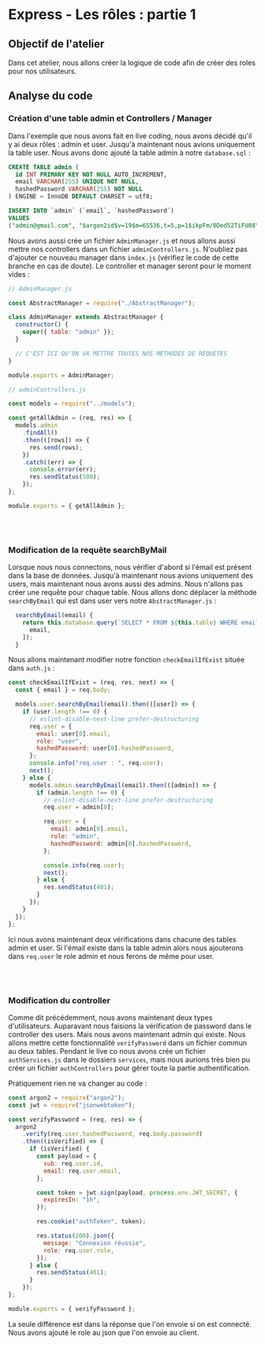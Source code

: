 # Express - Les rôles : partie 1

## Objectif de l'atelier

Dans cet atelier, nous allons créer la logique de code afin de créer des roles pour nos utilisateurs.


## Analyse du code

### Création d'une table admin et Controllers / Manager

Dans l'exemple que nous avons fait en live coding, nous avons décidé qu'il y ai deux rôles : admin et user.
Jusqu'à maintenant nous avions uniquement la table user. Nous avons donc ajouté la table admin à notre `database.sql` :

```SQL
CREATE TABLE admin (
  id INT PRIMARY KEY NOT NULL AUTO_INCREMENT,
  email VARCHAR(255) UNIQUE NOT NULL,
  hashedPassword VARCHAR(255) NOT NULL
) ENGINE = InnoDB DEFAULT CHARSET = utf8;

INSERT INTO `admin` (`email`, `hashedPassword`)
VALUES
("admin@gmail.com", "$argon2id$v=19$m=65536,t=5,p=1$ikpFm/0Ded52TiFU08Y2uw$MkLfR6uw5vFZbB0vBOmbrUIWumck3tS0K8TWj9aDpWw");
```

Nous avons aussi crée un fichier `AdminManager.js` et nous allons aussi mettre nos controllers dans un fichier `adminControllers.js`. N'oubliez pas d'ajouter ce nouveau manager dans `index.js` (vérifiez le code de cette branche en cas de doute).
Le controller et manager seront pour le moment vides :


```js
// AdminManager.js

const AbstractManager = require("./AbstractManager");

class AdminManager extends AbstractManager {
  constructor() {
    super({ table: "admin" });
  }

  // C'EST ICI QU'ON VA METTRE TOUTES NOS METHODES DE REQUETES
}

module.exports = AdminManager;

// adminControllers.js

const models = require("../models");

const getAllAdmin = (req, res) => {
  models.admin
    .findAll()
    .then(([rows]) => {
      res.send(rows);
    })
    .catch((err) => {
      console.error(err);
      res.sendStatus(500);
    });
};

module.exports = { getAllAdmin };

```

<br>
<br>

### Modification de la requête searchByMail

Lorsque nous nous connectons, nous vérifier d'abord si l'émail est présent dans la base de données.
Jusqu'à maintenant nous avions uniquement des users, mais maintenant nous avons aussi des admins. Nous n'allons pas créer une requête pour chaque table. Nous allons donc déplacer la méthode `searchByEmail` qui est dans user vers notre `AbstractManager.js` :


```js
  searchByEmail(email) {
    return this.database.query(`SELECT * FROM ${this.table} WHERE email = ?`, [
      email,
    ]);
  }
```


Nous allons maintenant modifier notre fonction `checkEmailIfExist` située dans `auth.js` :

```js
const checkEmailIfExist = (req, res, next) => {
  const { email } = req.body;

  models.user.searchByEmail(email).then(([user]) => {
    if (user.length !== 0) {
      // eslint-disable-next-line prefer-destructuring
      req.user = {
        email: user[0].email,
        role: "user",
        hashedPassword: user[0].hashedPassword,
      };
      console.info("req.user : ", req.user);
      next();
    } else {
      models.admin.searchByEmail(email).then(([admin]) => {
        if (admin.length !== 0) {
          // eslint-disable-next-line prefer-destructuring
          req.user = admin[0];

          req.user = {
            email: admin[0].email,
            role: "admin",
            hashedPassword: admin[0].hashedPassword,
          };

          console.info(req.user);
          next();
        } else {
          res.sendStatus(401);
        }
      });
    }
  });
};
```

Ici nous avons maintenant deux vérifications dans chacune des tables admin et user. Si l'émail existe dans la table admin alors nous ajouterons dans `req.user` le role admin et nous ferons de même pour user.

<br>
<br>

### Modification du controller

Comme dit précédemment, nous avons maintenant deux types d'utilisateurs. Auparavant nous faisions la vérification de password dans le controller des users. Mais nous avons maintenant admin qui existe.
Nous allons mettre cette fonctionnalité `verifyPassword` dans un fichier commun au deux tables. Pendant le live co nous avons crée un fichier `authServices.js` dans le dossiers `services`, mais nous aurions très bien pu créer un fichier `authControllers` pour gérer toute la partie authentification.

Pratiquement rien ne va changer au code :

```js
const argon2 = require("argon2");
const jwt = require("jsonwebtoken");

const verifyPassword = (req, res) => {
  argon2
    .verify(req.user.hashedPassword, req.body.password)
    .then((isVerified) => {
      if (isVerified) {
        const payload = {
          sub: req.user.id,
          email: req.user.email,
        };

        const token = jwt.sign(payload, process.env.JWT_SECRET, {
          expiresIn: "1h",
        });

        res.cookie("authToken", token);

        res.status(200).json({
          message: "Connexion réussie",
          role: req.user.role,
        });
      } else {
        res.sendStatus(401);
      }
    });
};

module.exports = { verifyPassword };
```

La seule différence est dans la réponse que l'on envoie si on est connecté. Nous avons ajouté le role au json que l'on envoie au client.
